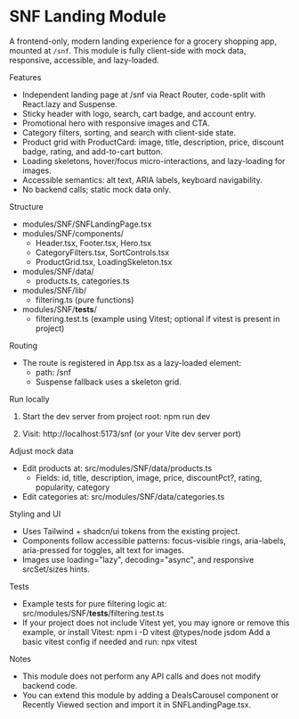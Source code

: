 # SNF Landing Module

A frontend-only, modern landing experience for a grocery shopping app, mounted at `/snf`. This module is fully client-side with mock data, responsive, accessible, and lazy-loaded.

Features

- Independent landing page at /snf via React Router, code-split with React.lazy and Suspense.
- Sticky header with logo, search, cart badge, and account entry.
- Promotional hero with responsive images and CTA.
- Category filters, sorting, and search with client-side state.
- Product grid with ProductCard: image, title, description, price, discount badge, rating, and add-to-cart button.
- Loading skeletons, hover/focus micro-interactions, and lazy-loading for images.
- Accessible semantics: alt text, ARIA labels, keyboard navigability.
- No backend calls; static mock data only.

Structure

- modules/SNF/SNFLandingPage.tsx
- modules/SNF/components/
  - Header.tsx, Footer.tsx, Hero.tsx
  - CategoryFilters.tsx, SortControls.tsx
  - ProductGrid.tsx, LoadingSkeleton.tsx
- modules/SNF/data/
  - products.ts, categories.ts
- modules/SNF/lib/
  - filtering.ts (pure functions)
- modules/SNF/**tests**/
  - filtering.test.ts (example using Vitest; optional if vitest is present in project)

Routing

- The route is registered in App.tsx as a lazy-loaded element:
  - path: /snf
  - Suspense fallback uses a skeleton grid.

Run locally

1. Start the dev server from project root:
   npm run dev

2. Visit:
   http://localhost:5173/snf (or your Vite dev server port)

Adjust mock data

- Edit products at: src/modules/SNF/data/products.ts
  - Fields: id, title, description, image, price, discountPct?, rating, popularity, category
- Edit categories at: src/modules/SNF/data/categories.ts

Styling and UI

- Uses Tailwind + shadcn/ui tokens from the existing project.
- Components follow accessible patterns: focus-visible rings, aria-labels, aria-pressed for toggles, alt text for images.
- Images use loading="lazy", decoding="async", and responsive srcSet/sizes hints.

Tests

- Example tests for pure filtering logic at: src/modules/SNF/**tests**/filtering.test.ts
- If your project does not include Vitest yet, you may ignore or remove this example, or install Vitest:
  npm i -D vitest @types/node jsdom
  Add a basic vitest config if needed and run:
  npx vitest

Notes

- This module does not perform any API calls and does not modify backend code.
- You can extend this module by adding a DealsCarousel component or Recently Viewed section and import it in SNFLandingPage.tsx.
